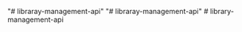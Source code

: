 "# libraray-management-api" 
"# libraray-management-api" 
#   l i b r a r y - m a n a g e m e n t - a p i  
 